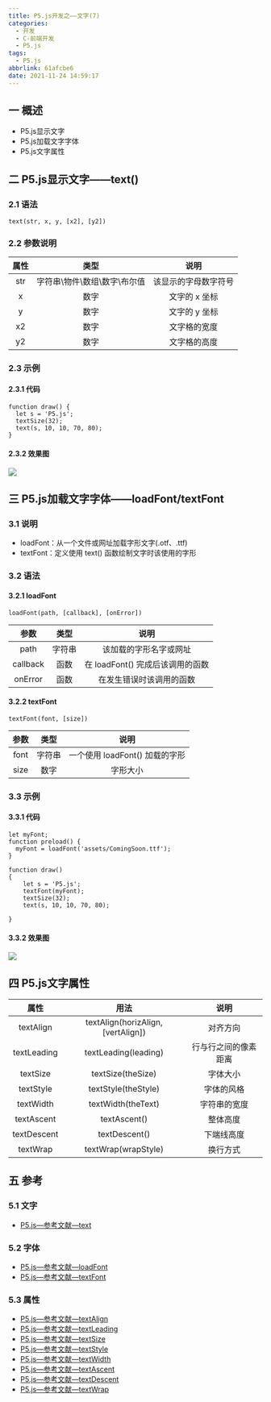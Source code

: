 ```yaml
---
title: P5.js开发之——文字(7)
categories:
  - 开发
  - C-前端开发
  - P5.js
tags:
  - P5.js
abbrlink: 61afcbe6
date: 2021-11-24 14:59:17
---
```

## 一 概述

* P5.js显示文字
* P5.js加载文字字体
* P5.js文字属性

<!--more-->

## 二 P5.js显示文字——text()

### 2.1 语法

```
text(str, x, y, [x2], [y2])
```

### 2.2 参数说明

| 属性 |             类型             |         说明         |
| :--: | :--------------------------: | :------------------: |
| str  | 字符串\物件\数组\数字\布尔值 | 该显示的字母数字符号 |
|  x   |             数字             |    文字的 x 坐标     |
|  y   |             数字             |    文字的 y 坐标     |
|  x2  |             数字             |     文字格的宽度     |
|  y2  |             数字             |     文字格的高度     |

### 2.3 示例

#### 2.3.1 代码

```
function draw() {
  let s = 'P5.js';
  textSize(32);
  text(s, 10, 10, 70, 80);
}
```

#### 2.3.2 效果图

![][1]

## 三 P5.js加载文字字体——loadFont/textFont

### 3.1 说明

* loadFont：从一个文件或网址加载字形文字(.otf、.ttf)
* textFont：定义使用 text() 函数绘制文字时该使用的字形

### 3.2 语法

#### 3.2.1 loadFont

```
loadFont(path, [callback], [onError])
```

|   参数   |  类型  |               说明               |
| :------: | :----: | :------------------------------: |
|   path   | 字符串 |      该加载的字形名字或网址      |
| callback |  函数  | 在 loadFont() 完成后该调用的函数 |
| onError  |  函数  |     在发生错误时该调用的函数     |

#### 3.2.2 textFont

```
textFont(font, [size])
```

| 参数 |  类型  |              说明              |
| :--: | :----: | :----------------------------: |
| font | 字符串 | 一个使用 loadFont() 加载的字形 |
| size |  数字  |            字形大小            |

### 3.3 示例

#### 3.3.1 代码

```
let myFont;
function preload() {
  myFont = loadFont('assets/ComingSoon.ttf');
}

function draw() 
{
	let s = 'P5.js';
	textFont(myFont);
	textSize(32);
	text(s, 10, 10, 70, 80);

}
```

#### 3.3.2 效果图
![][2]



## 四 P5.js文字属性

|    属性     |                用法                |         说明         |
| :---------: | :--------------------------------: | :------------------: |
|  textAlign  | textAlign(horizAlign, [vertAlign]) |       对齐方向       |
| textLeading |        textLeading(leading)        | 行与行之间的像素距离 |
|  textSize   |         textSize(theSize)          |       字体大小       |
|  textStyle  |        textStyle(theStyle)         |      字体的风格      |
|  textWidth  |         textWidth(theText)         |     字符串的宽度     |
| textAscent  |            textAscent()            |       整体高度       |
| textDescent |           textDescent()            |      下端线高度      |
|  textWrap   |        textWrap(wrapStyle)         |       换行方式       |

## 五 参考
### 5.1 文字
* [P5.js—参考文献—text](https://p5js.org/zh-Hans/reference/#/p5/text)

### 5.2 字体
* [P5.js—参考文献—loadFont](https://p5js.org/zh-Hans/reference/#/p5/loadFont)
* [P5.js—参考文献—textFont](https://p5js.org/zh-Hans/reference/#/p5/textFont)

### 5.3 属性

* [P5.js—参考文献—textAlign](https://p5js.org/zh-Hans/reference/#/p5/textAlign)
* [P5.js—参考文献—textLeading](https://p5js.org/zh-Hans/reference/#/p5/textLeading)
* [P5.js—参考文献—textSize](https://p5js.org/zh-Hans/reference/#/p5/textSize)
* [P5.js—参考文献—textStyle](https://p5js.org/zh-Hans/reference/#/p5/textStyle)
* [P5.js—参考文献—textWidth](https://p5js.org/zh-Hans/reference/#/p5/textWidth)
* [P5.js—参考文献—textAscent](https://p5js.org/zh-Hans/reference/#/p5/textAscent)
* [P5.js—参考文献—textDescent](https://p5js.org/zh-Hans/reference/#/p5/textDescent)
* [P5.js—参考文献—textWrap](https://p5js.org/zh-Hans/reference/#/p5/textWrap)



[1]:https://cdn.jsdelivr.net/gh/PGzxc/CDN@master/blog-p5js/p5js-text-preview.png
[2]:https://cdn.jsdelivr.net/gh/PGzxc/CDN@master/blog-p5js/p5-js-text-font-preview.png